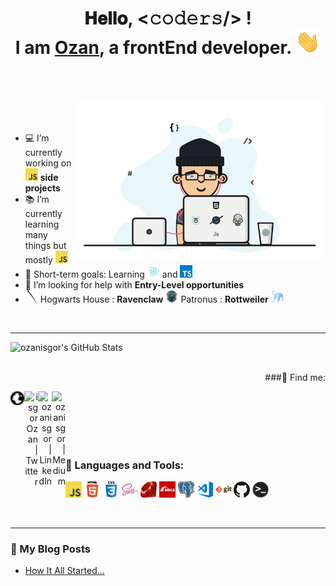 <h1 align="center">
  𝐇𝐞𝐥𝐥𝐨, &lt;𝚌𝚘𝚍𝚎𝚛𝚜/&gt; ! 
  <br/>
  I am <a target="_blank" href="https://ozanisgor.netlify.app/">Ozan</a>, a frontEnd developer.

  <a target="_blank">
    <img src="https://github.com/ozanisgor/ozanisgor/blob/master/Hi.gif" width="40px" />
  </a>
</h1>

<br/>
<br/>
<br/>
<a target="_blank">
  <img align="right" height="250" width="400" alt="GIF" src="https://github.com/ozanisgor/ozanisgor/blob/master/image.gif">
</a>

<br/>
<br/>

- :computer: I’m currently working on <img height="20" src="https://raw.githubusercontent.com/github/explore/80688e429a7d4ef2fca1e82350fe8e3517d3494d/topics/javascript/javascript.png"> **side projects**
- :books: I’m currently learning many things but mostly <img height="20" src="https://raw.githubusercontent.com/github/explore/80688e429a7d4ef2fca1e82350fe8e3517d3494d/topics/javascript/javascript.png">
- :pushpin: Short-term goals: Learning <img height="20" src="https://raw.githubusercontent.com/github/explore/80688e429a7d4ef2fca1e82350fe8e3517d3494d/topics/react/react.png"> and <img height="20" src="https://raw.githubusercontent.com/github/explore/80688e429a7d4ef2fca1e82350fe8e3517d3494d/topics/typescript/typescript.png">
- 🤔 I’m looking for help with **Entry-Level opportunities**
- <img src="https://github.com/ozanisgor/ozanisgor/blob/master/wand.png" width="20px" height="20px"/> Hogwarts House : **Ravenclaw** <img width="20px" height="20px" src="https://github.com/ozanisgor/ozanisgor/blob/master/ravenclaw.png"> Patronus : **Rottweiler** <img src="https://github.com/ozanisgor/ozanisgor/blob/master/Rottweiler.png" width="20px" height="20px"/>

<br/>

---

<img align="left" alt="ozanisgor's GitHub Stats" src="https://github-readme-stats-ozanisgor.vercel.app/api?username=ozanisgor&show_icons=true&hide_border=true&count_private=true&title_color=3078ca&icon_color=3078ca" />

<br/>
<br/>

<div align="right">
  
  ###:mag_right: Find me:
  
  [<img align="left" alt="ozanisgor" width="22px" src="https://raw.githubusercontent.com/iconic/open-iconic/master/svg/globe.svg" />](https://ozanisgor.netlify.app/)
  [<img align="left" alt="isgorOzan | Twitter" width="22px" src="https://cdn.jsdelivr.net/npm/simple-icons@v3/icons/twitter.svg" />](https://twitter.com/IsgorOzan)
  [<img align="left" alt="ozanisgor | LinkedIn" width="22px" src="https://cdn.jsdelivr.net/npm/simple-icons@v3/icons/linkedin.svg" />](https://www.linkedin.com/in/ozanisgor/)
  [<img align="left" alt="ozanisgor | Medium" width="22px" src="https://cdn.jsdelivr.net/npm/simple-icons@v3/icons/medium.svg" />](https://rogsinazo.medium.com/)

</div>

<br />
<br />
<br />
<br />
<br />

### :rocket: Languages and Tools:

<code><img alt="JavaScript" width="26px" src="https://raw.githubusercontent.com/github/explore/80688e429a7d4ef2fca1e82350fe8e3517d3494d/topics/javascript/javascript.png" /></code>
<code><img alt="HTML5" width="26px" src="https://raw.githubusercontent.com/github/explore/80688e429a7d4ef2fca1e82350fe8e3517d3494d/topics/html/html.png" /></code>
<code><img alt="CSS3" width="26px" src="https://raw.githubusercontent.com/github/explore/80688e429a7d4ef2fca1e82350fe8e3517d3494d/topics/css/css.png" /></code>
<code><img alt="Sass" width="26px" src="https://raw.githubusercontent.com/github/explore/80688e429a7d4ef2fca1e82350fe8e3517d3494d/topics/sass/sass.png" /></code>
<code><img alt="Ruby" width="26px" src="https://raw.githubusercontent.com/github/explore/80688e429a7d4ef2fca1e82350fe8e3517d3494d/topics/ruby/ruby.png" /></code>
<code><img alt="Rails" width="26px" src="https://raw.githubusercontent.com/github/explore/80688e429a7d4ef2fca1e82350fe8e3517d3494d/topics/rails/rails.png" /></code>
<code><img alt="PostgreSQL" width="26px" src="https://raw.githubusercontent.com/github/explore/80688e429a7d4ef2fca1e82350fe8e3517d3494d/topics/postgresql/postgresql.png" /></code>
<code><img alt="Visual Studio Code" width="26px" src="https://raw.githubusercontent.com/github/explore/80688e429a7d4ef2fca1e82350fe8e3517d3494d/topics/visual-studio-code/visual-studio-code.png" /></code>
<code><img alt="Git" width="26px" src="https://raw.githubusercontent.com/github/explore/80688e429a7d4ef2fca1e82350fe8e3517d3494d/topics/git/git.png" /></code>
<code><img alt="GitHub" width="26px" src="https://raw.githubusercontent.com/github/explore/78df643247d429f6cc873026c0622819ad797942/topics/github/github.png" /></code>
<code><img alt="Terminal" width="26px" src="https://raw.githubusercontent.com/github/explore/80688e429a7d4ef2fca1e82350fe8e3517d3494d/topics/terminal/terminal.png" /></code>

<br />

---

### 📕 My Blog Posts

<!-- BLOG-POST-LIST:START -->
- [How It All Started…](https://medium.com/@rogsinazo/how-it-all-started-fdb2cccd10bc?source=rss-e31a9544d665------2)
<!-- BLOG-POST-LIST:END -->
